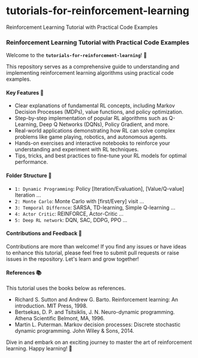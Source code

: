 # tutorials-for-reinforcement-learning
Reinforcement Learning Tutorial with Practical Code Examples

### Reinforcement Learning Tutorial with Practical Code Examples

Welcome to the **`tutorials-for-reinforcement-learning`**! 🚀

This repository serves as a comprehensive guide to understanding and implementing reinforcement learning algorithms using practical code examples.

#### Key Features 🎯

- Clear explanations of fundamental RL concepts, including Markov Decision Processes (MDPs), value functions, and policy optimization.
- Step-by-step implementation of popular RL algorithms such as Q-Learning, Deep Q Networks (DQNs), Policy Gradient, and more.
- Real-world applications demonstrating how RL can solve complex problems like game playing, robotics, and autonomous agents.
- Hands-on exercises and interactive notebooks to reinforce your understanding and experiment with RL techniques.
- Tips, tricks, and best practices to fine-tune your RL models for optimal performance.

#### Folder Structure 📁

- `1: Dynamic Programming`: Policy [Iteration/Evaluation], [Value/Q-value] Iteration ...
- `2: Monte Carlo`: Monte Carlo with [first/Every] visit ...
- `3: Temporal Differnce`: SARSA, TD-learning, Simple Q-learning ...
- `4: Actor Critic`: REINFORCE, Actor-Critic ...
- `5: Deep RL network`: DQN, SAC, DDPG, PPO ...

#### Contributions and Feedback 🤝

Contributions are more than welcome! If you find any issues or have ideas to enhance this tutorial, please feel free to submit pull requests or raise issues in the repository. Let's learn and grow together!

#### References 📚
This tutorial uses the books below as references.
* Richard S. Sutton and Andrew G. Barto. Reinforcement learning: An introduction. MIT Press, 1998. 
* Bertsekas, D. P. and Tsitsiklis, J. N. Neuro-dynamic programming. Athena Scientific Belmont, MA, 1996. 
* Martin L. Puterman. Markov decision processes: Discrete stochastic dynamic programming. John Wiley & Sons, 2014. 

Dive in and embark on an exciting journey to master the art of reinforcement learning. Happy learning! 🌟
